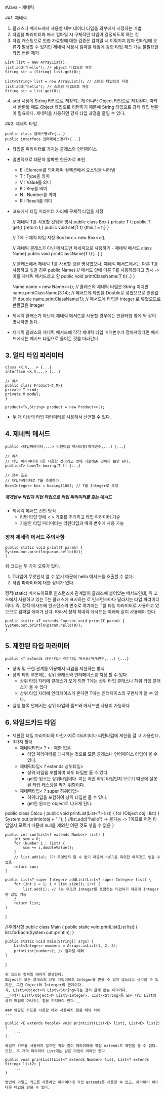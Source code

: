 #Java - 제네릭



##1. 제네릭
   1. 클래스나 메서드에서 사용할 내부 데이터 타입을 외부에서 지정하는 기법
   2. 타입을 파라미터화 해서 컴파일 시 구체적인 타입이 결정되도록 하는 것
   3. 타입 캐스팅으로 인한 자료형에 대한 검증은 컴파일 시 이뤄지지 않아 런타임에 오류가
      발생할 수 있지만 제네릭 사용시 컴파일 타임에 강한 타입 체크 가능
      불필요한 타입 변환 제거
        
    List list = new ArrayList();
    list.add("hello"); // object 타입으로 저장
    String str = (String) list.get(0);

    List<String> list = new ArrayList(); // 스트링 타입으로 지정
    list.add("hello"); // 스트링 타입으로 저장
    String str = list.get(0);
   4. add 시점에 String 타입으로 저장되는게 아니라 Object 타입으로 저장된다. 따라서 반환할 때도 Object 타입으로 리턴하기 때문에 String 타입으로 강제 타입 변환이 필요하다. 제네릭을 사용하면 강제 타입 과정을 줄일 수 있다.


##2. 제네릭 타입

    public class 클래스명<T>{...}
    public interface 인터페이스명<T>{...} 


- 타입을 파라미터로 가지는 클래스와 인터페이스 
- 일반적으로 대문자 알파벳 한문자로 표현

  + E : Element를 의미하며 컬렉션에서 요소임을 나타냄
  + T : Type을 의미
  + V : Value를 의미
  + K : Key를 의미
  + N  : Number를 의미
  + R : Result를 의미
- 코드에서 타입 파라미터 자리에 구체적 타입을 지정 

    
    // 제네릭 T를 사용할 것임을 명시
    public class Box<T> {
        pricate T t;
        public T get() {return t;}
        public void set(T t) {this.t = t;}
    }
    
    // T에 구체적 타입 지정
    Box<String> box = new Box<>();
    
    
    // 제네릭 클래스가 아닌 메서드만 제네릭으로 사용하기 - 제네릭 메서드
    class Name{
    public <T> void printClassName(T t){...}
    }
    
    // 클래스에서 제네릭 T를 사용할 것을 명시했으나, 제네릭 메서드에서는 다른 T를 사용하고 싶을 경우
    public Name<T>{
    // 메서드 앞에 다른 T를 사용하겠다고 명시 -> 이를 제네릭 메서드라고 함
    public <T> void printClassName(T t){..}
    }
    
    Name<String> name = new Name<>(); // 클래스의 제네릭 타입은 String 이지만
    name.printClassName(3.14); // 메서드에 타입을 Double로 넣었으므로 반환값은 double
    name.printClassName(1); // 메서드에 타입을 Integer 로 넣었으므로 반환값은 Integer

- 제네릭 클래스가 아닌데 제네릭 메서드를 사용할 경우에는 반환타입 앞에 <T>와 같이 명시하면 된다.
- 제네릭 클래스와 제네릭 메서드에 각각 제네릭 타입 매개변수가 정해져있다면 메서드에서는 메서드 타입으로 들어온 것을 따라간다
    
## 3. 멀티 타입 파라미터

    class <K,V,...> {...}
    interface <K,V,...> {...}
    
    // 예시
    public class Product<T,M>{
    private T kind;
    private M model;
    }
    
    product<Tv,String> product = new Product<>();

- 두 개 이상의 타입 파라미터를 사용해서 선언할 수 있다.

## 4. 제네릭 메서드

    public <타입파라미터,...> 리턴타입 메서드명(매개변수,...) {...}
    
    // 예시
    // 타입 파라미터에 T를 사용할 것이라고 앞에 기술해준 것이라 보면 된다.
    public<T> box<T> boxing(T t) {...}
    
    // 함수 호출
    // 타입파라미터로 T를 추정한다.
    Box<Integer> box = boxing(100); // T를 Integer로 추정 

#####  매개변수 타입과 리턴 타입으로 타입 파라미터를 갖는 메서드 

- 제네릭 메서드 선언 방식
  + 리턴 타입 앞에 < > 기호를 추가하고 타입 파라미터 기술
  + 기술한 타입 파라미터는 리턴타입과 매개 변수에 사용 가능

### 정적 제네릭 메서드 주의사항 

    public static void print(T param) {
    System.out.println(param.hello(0));
    }

위 코드는 두 가지 오류가 있다.

 1. T타입이 무엇인지 알 수 없기 때문에 hello 메서드를 호출할 수 없다.
 2. 타입 파라미터에 대한 정의가 없다.
 
정적(static) 메서드이므로 인스턴스에 관계없이 클래스에 붙어있는 메서드인데, 위 코드에서 사용하고 있는 T는 클래스에 표시하는 <T>로 인스턴스마다 달라지는 타입 파라미터이다.
즉, 정적 메서드에 인스턴스의 변수로 여겨지는 T를 타입 파라미터로 사용하고 있으므로 컴파일 에러가 난다.
따라서 정적 제네릭 메서드는 아래와 같이 사용해야 한다.


    public static <T extends Course> void print(T param) {
    System.out.println(param.hello(0));
    }



## 5. 제한된 타입 파라미터

    public <T extends 상위타입> 리턴타입 메서드(매개변수,...) {...}
- 상속 및 구현 관계를 이용해서 타입을 제한하는 방식 
- 상위 타입 부분에는 상위 클래스와 인터페이스를 지정 할 수 있다
    + 상위 타입 자리에 클래스가 오게 되면 T에는 상위 타입 클래스나 하위 타입 클래스가 올 수 있다 
    + 상위 타입 자리에 인터페이스가 온다면 T에는 인터페이스의 구현체가 올 수 있다.
- 실행 블록 안에서는 상위 타입의 필드와 메서드만 사용이 가능하다 


## 6. 와일드카드 타입

+ 제한된 타입 파라미터와 마찬가지로 파라미터나 리턴타입에 제한을 걸 때 사용한다.
+ 3가지 형태
    - 제네릭타입< ? > : 제한 없음
        - 타입 파라미터를 대치하는 것으로 모든 클래스나 인터페이스 타입이 올 수 있다.
    - 제네릭타입< ? extends 상위타입>
        - 상위 타입을 포함하여 하위 타입만 올 수 있다.
        - get한 원소는 상위타입이다. 이는 어떤 하위 타입인지 모르기 때문에 잘못된 타입 캐스팅을 막기 위함이다.
    - 제네렉타입< ? super 하위타입>
        - 하위타입을 포함하여 상위 타입만 올 수 있다.
        - get한 원소는 object로 나오게 된다.


public class Calcu {
    public void printList(List<?> list) {
        for (Object obj : list) {
            System.out.println(obj + " ");
        }
        //list.add("hello") -> 불가능 -> ?이므로 어떤 타입일지 모르기 때문에 null을 제외한 어떤 것도 넣을 수 없음 
    }

    public int sum(List<? extends Number> list) {
        int sum = 0;
        for (Number i : list) {
            sum += i.doubleValue();
        }
        // list.add(a); ?가 무엇인지 알 수 없기 때문에 null을 제외한 아무것도 넣을 수 없음
        return sum;
    }

    public List<? super Integer> addList(List<? super Integer> list) {
        for (int i = 1; i < list.size(); i++) {
            list.add(i); // ?는 무조건 Integer를 포함하는 타입이기 때문에 Integer만 삽입 가능
        }
        return list;
    }
}

//주의사항
public class Main {
    public static void printList(List<Object> list) {
        list.forEach(System.out::println);
    }

    public static void main(String[] args) {
        List<Integer> numbers = Arrays.asList(1, 2, 3);
        printList(numbers); // 컴파일 에러 
    }
}
```
위 코드는 컴파일 에러가 발생한다.  
Object는 모든 클래스의 상위 타입이므로 Integer를 받을 수 있지 않느냐고 생각할 수 있지만, 그건 Object와 Interger의 관계이다.  
즉, List\<Object>와 List\<String>과는 전혀 관계 없는 이야기다.  
__따라서 List\<Object>는 List\<Integer>, List\<String>등 모든 타입 List의 상위 타입이 아니라는 점을 기억해야 한다.__

### 와일드 카드를 사용할 때와 사용하지 않을 때의 차이
---

public <E extends People> void printList(List<E> list1, List<E> list2) {
    ...
}

와일드 카드를 사용하지 않으면 위와 같이 파라미터에 직접 extends로 제한을 줄 수 없다.  
또한, 두 개의 파라미터 List에는 같은 타입이 와야만 한다.

public void printList(List<? extends Number> list, List<? extends String> list2) {
    ...
}

반면에 와일드 카드를 사용하면 파라미터에 직접 extends를 사용할 수 있고, 파라미터 마다 다른 타입을 받을 수 있다.